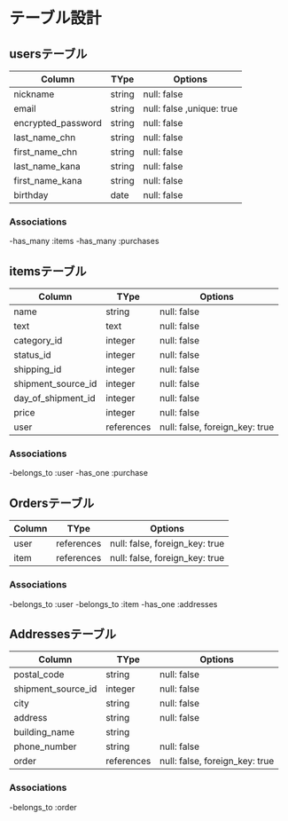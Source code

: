 # テーブル設計

## usersテーブル

| Column             | TYpe   | Options                  |
| ------------------ | ------ | ------------------------ |
| nickname           | string | null: false              |
| email              | string | null: false ,unique: true|
| encrypted_password | string | null: false              |
| last_name_chn      | string | null: false              |
| first_name_chn     | string | null: false              |
| last_name_kana     | string | null: false              |
| first_name_kana    | string | null: false              |
| birthday           | date   | null: false              |

### Associations
  -has_many :items 
  -has_many :purchases

## itemsテーブル

| Column             | TYpe       | Options                        |
| ------------------ | ---------- | ------------------------------ |
| name               | string     | null: false                    |
| text               | text       | null: false                    |
| category_id        | integer    | null: false                    |
| status_id          | integer    | null: false                    |
| shipping_id        | integer    | null: false                    |
| shipment_source_id | integer    | null: false                    |
| day_of_shipment_id | integer    | null: false                    |
| price              | integer    | null: false                    |
| user               | references | null: false, foreign_key: true |

### Associations
  -belongs_to :user
  -has_one :purchase 

## Ordersテーブル

| Column | TYpe       | Options                        |
| ------ | ---------- | ------------------------------ |
| user   | references | null: false, foreign_key: true |
| item   | references | null: false, foreign_key: true |

### Associations
  -belongs_to :user
  -belongs_to :item
  -has_one :addresses


## Addressesテーブル

| Column             | TYpe       | Options                        |
| ------------------ | ---------- | ------------------------------ |
| postal_code        | string     | null: false                    |
| shipment_source_id | integer    | null: false                    |
| city               | string     | null: false                    |
| address            | string     | null: false                    |
| building_name      | string     |                                |
| phone_number       | string     | null: false                    |
| order              | references | null: false, foreign_key: true |

### Associations
  -belongs_to :order